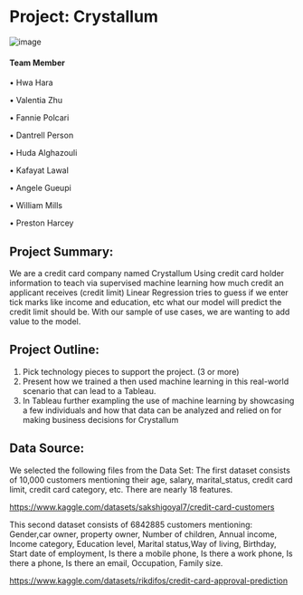 # Project: Crystallum
![image](https://user-images.githubusercontent.com/106934375/203449683-136fe73e-c757-4236-a7f2-e441227f90ed.png)

#### Team Member

•	Hwa Hara

•	Valentia Zhu 

•	Fannie Polcari 

•	Dantrell Person 

•	Huda Alghazouli

•	Kafayat Lawal 

•	Angele Gueupi

•	William Mills

•	Preston Harcey 

## Project Summary:
We are a credit card company named Crystallum
Using credit card holder information to teach via supervised machine learning how much credit an applicant receives (credit limit)
Linear Regression tries to guess if we enter tick marks like income and education, etc what our model will predict the credit limit should be. With our sample of use cases, we are wanting to add value to the model.

## Project Outline:
1.	Pick technology pieces to support the project. (3 or more) 
2.	Present how we trained a then used machine learning in this real-world scenario that can lead to a Tableau. 
3.	In Tableau further exampling the use of machine learning by showcasing a few individuals and how that data can be analyzed and relied on for making business decisions for Crystallum

## Data Source:
We selected the following files from the Data Set:
 The first dataset consists of 10,000 customers mentioning their age, salary, marital_status, credit card limit, credit card category, etc. There are nearly 18 features.
 
 https://www.kaggle.com/datasets/sakshigoyal7/credit-card-customers
 
 This second dataset consists of 6842885 customers mentioning: Gender,car	owner, property	owner, Number of children, Annual income, Income category, Education level, Marital status,Way of living, Birthday, Start date of employment, Is there a mobile phone, Is there a work phone, Is there a phone, Is there an email, Occupation, Family size.
 
 https://www.kaggle.com/datasets/rikdifos/credit-card-approval-prediction
